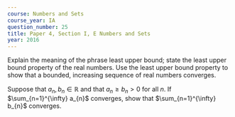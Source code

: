 ```yaml
---
course: Numbers and Sets
course_year: IA
question_number: 25
title: Paper 4, Section I, E Numbers and Sets
year: 2016
---
```




Explain the meaning of the phrase least upper bound; state the least upper bound property of the real numbers. Use the least upper bound property to show that a bounded, increasing sequence of real numbers converges.

Suppose that $a_{n}, b_{n} \in \mathbb{R}$ and that $a_{n} \geqslant b_{n}>0$ for all $n$. If $\sum_{n=1}^{\infty} a_{n}$ converges, show that $\sum_{n=1}^{\infty} b_{n}$ converges.